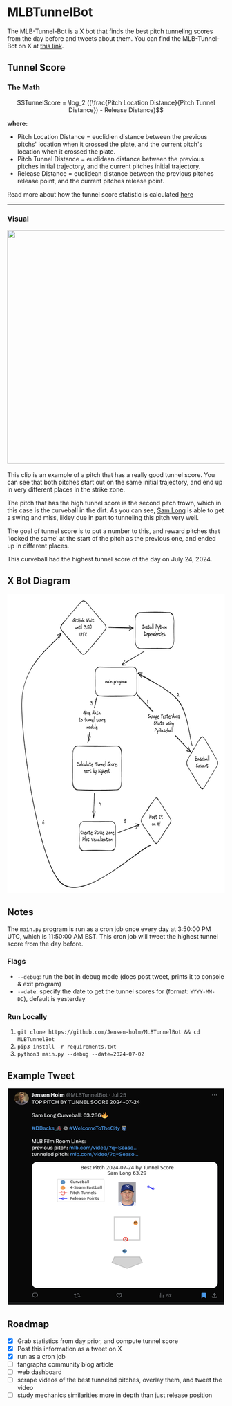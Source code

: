 # MLBTunnelBot

The MLB-Tunnel-Bot is a X bot that finds the best pitch tunneling scores from the day before and tweets about them. You can find the MLB-Tunnel-Bot on X at [this link](https://x.com/PitchSilo).

## Tunnel Score

### The Math

```math
TunnelScore = \log_2 ((\frac{Pitch Location Distance}{Pitch Tunnel Distance}) - Release Distance)
```

**where:**
  - Pitch Location Distance = euclidien distance between the previous pitchs' location when it crossed the plate, and the current pitch's location when it crossed the plate.
  - Pitch Tunnel Distance = euclidean distance between the previous pitches initial trajectory, and the current pitches initial trajectory.
  - Release Distance = euclidean distance between the previous pitches release point, and the current pitches release point.

Read more about how the tunnel score statistic is calculated [here](https://t.co/R0Haj08fty)

---

### Visual

<div align="center">
  <img src="sam_long_overlay.gif" height="540" width="960"/>
</div>

This clip is an example of a pitch that has a really good tunnel score. You can see that both pitches start out on the same initial trajectory, and end up in very different places in the strike zone. 

The pitch that has the high tunnel score is the second pitch trown, which in this case is the curveball in the dirt. As you can see, [Sam Long](https://www.baseball-reference.com/players/l/longsa01.shtml) is able to get a swing and miss, likley due in part to tunneling this pitch very well.

The goal of tunnel score is to put a number to this, and reward pitches that 'looked the same' at the start of the pitch as the previous one, and ended up in different places.

This curveball had the highest tunnel score of the day on July 24, 2024.

## X Bot Diagram

<div align="center">
  <img src="diagram.png" height="691" width="811"/>
</div>


## Notes

The `main.py` program is run as a cron job once every day at 3:50:00 PM UTC, which is 11:50:00 AM EST. This cron job will tweet the highest tunnel score from the day before.

### Flags

- `--debug`: run the bot in debug mode (does post tweet, prints it to console & exit program)
- `--date`: specify the date to get the tunnel scores for (format: `YYYY-MM-DD`), default is yesterday

### Run Locally

1. `git clone https://github.com/Jensen-holm/MLBTunnelBot && cd MLBTunnelBot`
2. `pip3 install -r requirements.txt`
3. `python3 main.py --debug --date=2024-07-02`

## Example Tweet

<div align="center">
  <img src="example_tweet.png" height="500" width="500" />
</div>

## Roadmap

- [x] Grab statistics from day prior, and compute tunnel score
- [x] Post this information as a tweet on X
- [x] run as a cron job
- [ ] fangraphs community blog article
- [ ] web dashboard
- [ ] scrape videos of the best tunneled pitches, overlay them, and tweet the video
- [ ] study mechanics similarities more in depth than just release position
